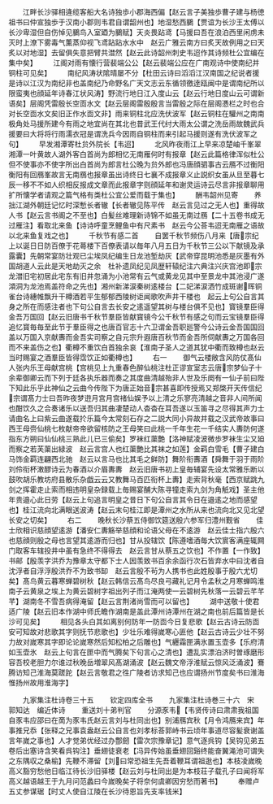 <!-- { "loadSidebar": true } -->
　　江畔长沙驿相逄缆客船大名诗独歩小郡海西偏【赵云言子美独歩曹子建与杨徳祖书曰仲宣独歩于汉南小郡则韦君自谓韶州也】地湿愁西鵩【贾谊为长沙王太傅以长沙卑湿但自伤悼见鵩鸟入室廼为鵩赋】天炎畏跕鸢【马援曰吾在浪泊西里闲虏未灭时上潦下雾毒气薫蒸仰视飞鸢跕跕水水中　赵云广雅云南方曰炙天故例用之曰天炙以对地湿】去留俱失意把臂共澘然【赵云此诗韶州刺史韦迢作其诗频杜公宜编在集中矣】
　　江阁对雨有懐行营裴端公公【赵云裴端公应在广南观诗中使南纪并铜柱可见矣】
　　南纪风涛状隂晴屡不分【杜田云诗曰滔滔江汉南国之纪说者援是诗以江汉为南纪非也盖南纪乃命野名广天文志云东循领徼逹瓯闽中是谓南纪所以限蛮夷也顔延年诗春江状风涛】野流行地日江入度山云【赵云行地日度山云可谓新语矣】层阁凭雷殷长空靣水文【赵云层阁雷殷殷言当雷殷之际在层阁慿栏之时也合对长空靣水文矣旧正作水靣文非】雨来铜柱北应洗伏波军【赵云铜柱在驩州之南南极角处马援所建今有雨之地宜尚在其北也昔武王代纣大雨太公谓之洗岳雨故魏武兵援要曰大将将行雨濡衣冠是谓洗兵今因雨自铜柱而来引起马援则遂有洗伏波军之句】
　　早发湘潭寄杜贠外院长【韦迢】
　　北风昨夜雨江上早来凉楚岫千峯翠湘潭一叶黄故人湖外客白首尚为郎相忆无南雁何时有报章【赵云此篇格律浑似杜公但不使事亦不使字所出白首尚为郎言杜公晚为贠外郎也冯唐顔驷事古云鴈不过衡阳衡阳有回鴈峯故言无南鴈也报章虽出诗终日七襄不成报章义止説织女虽从旦至暮七辰一移不不如人织相反报成文章而此报章字则顔延年和谢灵运诗云尽言非报章聊用扩所懐学者请观之篇气格有类杜公宜公爱而载于集也】
　　酬韦韶州见寄
　　养拙江湖外朝廷记忆时深慙长者辙【长者辙见陈平传　赵云言见过之无人也】重得故人书【赵云言书阁之不至也】白髪丝难理新诗锦不如虽无南过鴈【二十五卷书成无过雁注】看取北来鱼【诗诗呼童烹鲤鱼中有尺素书　赵云今公荅韦迢无南雁之语故以北来鱼复戏之也】
　　千秋节有感二首
　　自罢千秋节频伤八月来【唐宗纪上以诞日日防百僚于花蕚楼下百僚表请以毎年八月五日为千秋节三公以下献镜及承露囊】先朝常宴防壮观已尘埃凤纪编生日龙池堑劫灰【武帝穿昆明池悉是灰墨有外国胡道人云此是天地劫灭之余　杜补遗凤纪见凤歴轩辕纪注六典注兴庆宫池即宗龙澘旧宅初居此宅东有旧井忽涌为小池常有云气或黄龙见其中至景龙中其池浸广遂澒洞为龙池焉盖符命之先也】湘州新涕涙秦树逺楼台【二妃涕涙洒竹成斑谢晖铜雀台诗繐帷飘升干樽酒若平生郁郁西陵树讵闻歌吹声井干楼也　起云上句公自言其身之所在而感注者也下句公自言去长安之逺遥望其树与楼台俱不见也】寳镜羣臣得金吾万国回【赵云旧唐书千秋节羣臣皆献寳镜今公千秋节有感之句而云宝镜羣臣得追忆寳毎毎至此节于羣臣得之也唐百官志十六卫谓金吾职廵警今公诗云金吾国国回盖以万国入京献夀而金吾实司察之自元宗升遐唐百秋节而金吾所伺献夀之万国各回而不来盖伤之也】衢樽不重饮白首独余哀【淮南子圣人之道其犹中衢而致樽也赵云当时赐宴之酒羣臣皆得霑饮正如衢樽也】
　　右一
　　御气云楼敞含风防仗髙仙人张内乐王母献宫桃【宫桃见上九重春色醉仙桃注杜正谬宣室志云唐宗梦仙子十余辈御卿云而下列于廷各执乐器而奏之其度曲清越殆非人世及乐阕有一仙子前曰陛下知此乐乎此神仙之云曲今传陛下为唐正始音宗甚喜即传授焉又郑棨开天传信纪宗谓髙力士曰吾昨夜梦逰月宫月宫禇仙娱予以上清之乐寥亮清越之音非人间所闻也酣饮久之合奏诸乐以送吾归其曲凄楚动人杳杳在耳吾遂以玉笛寻之尽得其声力士请曲名上曰紫云曲遂载扵乐篇今太常刻石存之二説大同小异故并载之汉武帝故事曰西王母赍仙桃七枚献帝帝欲留核防之王母笑曰此桃一千年生花一千结实人夀防何遂指东方朔曰仙仙桃三熟此儿已三偷矣】罗袜红蕖艶【洛神赋凌波微歩罗袜生尘又廹而察之若芙蕖出緑波　赵云言宫人也红蕖艶比其袜之如莲】金羁白雪毛【曹子建白马饰金羁连翩西北驰　赵云以言马也比其毛之鲜防】舞阶衔夀酒【舜舞于羽于雨阶刘伶衔杯潄醪诗云为春酒以介眉夀夀　赵云旧唐书初上皇毎辅宴先设太常雅乐断以鼓吹胡乐教坊府县散乐杂戯云云又教舞马百匹衔杯上夀】走索背秋毫【西京赋跳九剑之挥霍走止索而相违明皇杂録载上毎赐宴酺大陈寻犝走索九剑为角觗戏】圣主他年贵邉心此日劳【赵云上句追言明皇之昔日下句公自言其令日在邉逺之地而感望也】桂江流向北满眼送波涛【赵云末句桂江即是潭州之水所从来也流向北又见北望长安之切矣】
　　右二
　　晚秋长沙蔡五侍御饮筵送殷六参军归澧州觐省
　　佳士欣相识慈顔望逺游【潘安仁夀觞举慈顔和论语父母在不逺游　赵云佳士指六殷六也慈顔则殷之母也言望其逺游而归也】甘从投辖饮【陈遵嗜酒毎大饮賔客满座辄闗门取客车辖投井中虽有急终不得得去　赵云言甘从蔡五之饮也】不作置【一作致】书邮【殷羡字洪乔为豫章太守都下士人因羡致书百余余函行次石皆弃水中曰沈者自沈浮者自浮浮殷洪乔不为致书缷　赵云言殷不茍为人携书也此姓殷事于殷六尤切矣】髙鸟黄云暮寒蝉碧树秋【赵云韩信云髙鸟尽良弓藏礼记月令孟秋之月寒蝉鸣淮南子云黄泉之埃上为黄云碧树字祖出列子而江淹两使一云碧树先秋落一云碧云芊芊芊】湖南冬不雪吾病得淹留【赵云言荆渚尚雪而可以留也】
　　湖中送敬十使君适广陵【赵云旧本作湖中师氏瞻作湖南是盖此潭州诗潭州在湖之南也前后篇皆是长沙可见矣】
　　相见各头白其如离别何防年一防靣今日复悲歌【赵云古诗云防靣安可知故对悲歌其字则抚节悲歌也】少壮乐难得嵗寒心匪他【赵云古诗云少壮不努力故对嵗寒其字即论论嵗寒然后知松柏之后雕也】气纒霜匣满氷置玉壶多【乐府清如玉壶氷　赵云上句言在匣中而气腾矣下句言心之清也】遭乱实漂泊济时曽琢磨形容吾校老胆力尔谁过秋晚岳増翠风髙湖涌波【赵云魏文帝浮淮赋云惊风泛涌波】鶱腾访知己淮海莫蹉跎【赵云言敬君之徃广陵者访求知己也应谓扬州节度矣书曰淮海惟扬州故用淮海字】









　　九家集注杜诗卷三十五
　　钦定四库全书
　　九家集注杜诗巻三十六　宋　郭知达　编近体诗
　　重送刘十弟判官
　　分源豕韦【韦贤传诗曰肃肃我祖国自豕韦应邵曰在啇为豕韦氏赵云言刘与杜同出也】别浦鴈宾秋【月令鸿鴈来宾】年事推兄忝【张释之兄事袁盎赵云公自言也刘孝标荅郭峙书云顷年事道尽容髪衰谢盖言年嵗之事也】人才觉弟优经过办鄷劒【雷次宗豫章记】意气逐呉钩【吴钩见弟五卷后出塞诗含笑看呉钩注】垂翅徒衰老【冯异传始虽垂翅回谿终能奋翼渑池可谓失之东隅収之桑榆】先鞭不滞留【刘曰常恐祖生先吾着鞭耳谓祖逖也】本枝凌嵗晚高义豁穷愁他日临江待长沙旧驿楼【赵云刘与杜同出是为本枝荘子载孔子曰闻将军高义越语越王于九月问范蠡曰今嵗晚矣子将奈何虞卿因穷愁而著书】
　　奉赠卢五丈参谋琚【时丈人使自江陵在长沙待恩旨先支率钱米】
